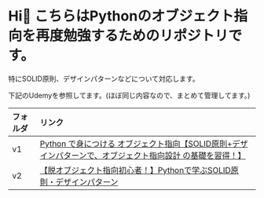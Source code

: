 # Hi👋 こちらはPythonのオブジェクト指向を再度勉強するためのリポジトリです。

特にSOLID原則、デザインパターンなどについて対応します。

下記のUdemyを参照してます。(ほぼ同じ内容なので、まとめて管理してます。)

| フォルダ | リンク |
|:-----------|:------------|
| v1       | [Python で身につける オブジェクト指向【SOLID原則+デザインパターンで、オブジェクト指向設計 の基礎を習得！】](https://www.udemy.com/course/python-solid-design-pattern/)  |
| v2     | [【脱オブジェクト指向初心者！】Pythonで学ぶSOLID原則・デザインパターン](https://www.udemy.com/course/python-solid-design-patterns/)  |

